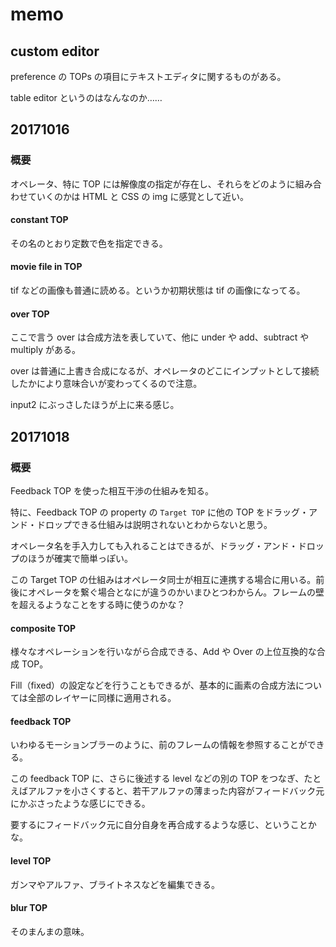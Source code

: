 
# memo

## custom editor

preference の TOPs の項目にテキストエディタに関するものがある。

table editor というのはなんなのか……


## 20171016

### 概要

オペレータ、特に TOP には解像度の指定が存在し、それらをどのように組み合わせていくのかは HTML と CSS の img に感覚として近い。

#### constant TOP

その名のとおり定数で色を指定できる。

#### movie file in TOP

tif などの画像も普通に読める。というか初期状態は tif の画像になってる。

#### over TOP

ここで言う over は合成方法を表していて、他に under や add、subtract や multiply がある。

over は普通に上書き合成になるが、オペレータのどこにインプットとして接続したかにより意味合いが変わってくるので注意。

input2 にぶっさしたほうが上に来る感じ。


## 20171018

### 概要

Feedback TOP を使った相互干渉の仕組みを知る。

特に、Feedback TOP の property の `Target TOP` に他の TOP をドラッグ・アンド・ドロップできる仕組みは説明されないとわからないと思う。

オペレータ名を手入力しても入れることはできるが、ドラッグ・アンド・ドロップのほうが確実で簡単っぽい。

この Target TOP の仕組みはオペレータ同士が相互に連携する場合に用いる。前後にオペレータを繋ぐ場合となにが違うのかいまひとつわからん。フレームの壁を超えるようなことをする時に使うのかな？

#### composite TOP

様々なオペレーションを行いながら合成できる、Add や Over の上位互換的な合成 TOP。

Fill（fixed）の設定などを行うこともできるが、基本的に画素の合成方法については全部のレイヤーに同様に適用される。

#### feedback TOP

いわゆるモーションブラーのように、前のフレームの情報を参照することができる。

この feedback TOP に、さらに後述する level などの別の TOP をつなぎ、たとえばアルファを小さくすると、若干アルファの薄まった内容がフィードバック元にかぶさったような感じにできる。

要するにフィードバック元に自分自身を再合成するような感じ、ということかな。

#### level TOP

ガンマやアルファ、ブライトネスなどを編集できる。

#### blur TOP

そのまんまの意味。





